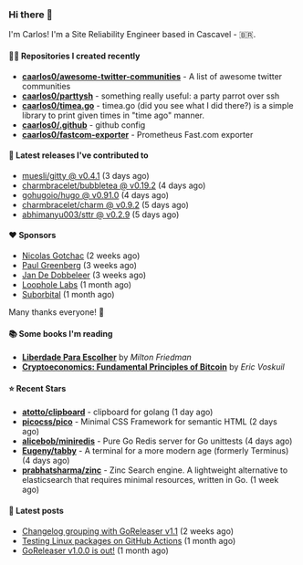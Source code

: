 ### Hi there 👋

I'm Carlos! I'm a Site Reliability Engineer based in Cascavel - 🇧🇷.

#### 👨‍💻 Repositories I created recently
- **[caarlos0/awesome-twitter-communities](https://github.com/caarlos0/awesome-twitter-communities)** - A list of awesome twitter communities
- **[caarlos0/parttysh](https://github.com/caarlos0/parttysh)** - something really useful: a party parrot over ssh
- **[caarlos0/timea.go](https://github.com/caarlos0/timea.go)** - timea.go (did you see what I did there?) is a simple library to print given times in &#34;time ago&#34; manner.
- **[caarlos0/.github](https://github.com/caarlos0/.github)** - github config
- **[caarlos0/fastcom-exporter](https://github.com/caarlos0/fastcom-exporter)** - Prometheus Fast.com exporter

#### 🚀 Latest releases I've contributed to


- [muesli/gitty @ v0.4.1](https://github.com/muesli/gitty/releases/tag/v0.4.1) (3 days ago)
- [charmbracelet/bubbletea @ v0.19.2](https://github.com/charmbracelet/bubbletea/releases/tag/v0.19.2) (4 days ago)
- [gohugoio/hugo @ v0.91.0](https://github.com/gohugoio/hugo/releases/tag/v0.91.0) (4 days ago)
- [charmbracelet/charm @ v0.9.2](https://github.com/charmbracelet/charm/releases/tag/v0.9.2) (5 days ago)
- [abhimanyu003/sttr @ v0.2.9](https://github.com/abhimanyu003/sttr/releases/tag/v0.2.9) (5 days ago)

#### ❤️ Sponsors
- [Nicolas Gotchac](https://github.com/ngotchac) (2 weeks ago)
- [Paul Greenberg](https://github.com/greenpau) (3 weeks ago)
- [Jan De Dobbeleer](https://github.com/JanDeDobbeleer) (3 weeks ago)
- [Loophole Labs](https://github.com/loopholelabs) (1 month ago)
- [Suborbital](https://github.com/suborbital) (1 month ago)

Many thanks everyone! 🙏

#### 📚 Some books I'm reading
- **[Liberdade Para Escolher](https://www.goodreads.com/book/show/17238591-liberdade-para-escolher)** by _Milton Friedman_
- **[Cryptoeconomics: Fundamental Principles of Bitcoin](https://www.goodreads.com/book/show/56919322-cryptoeconomics)** by _Eric Voskuil_

#### ⭐ Recent Stars


- **[atotto/clipboard](https://github.com/atotto/clipboard)** - clipboard for golang (1 day ago)
- **[picocss/pico](https://github.com/picocss/pico)** - Minimal CSS Framework for semantic HTML (2 days ago)
- **[alicebob/miniredis](https://github.com/alicebob/miniredis)** - Pure Go Redis server for Go unittests (4 days ago)
- **[Eugeny/tabby](https://github.com/Eugeny/tabby)** - A terminal for a more modern age (formerly Terminus) (4 days ago)
- **[prabhatsharma/zinc](https://github.com/prabhatsharma/zinc)** - Zinc Search engine. A lightweight alternative to elasticsearch that requires minimal resources, written in Go. (1 week ago)

#### 📄 Latest posts
- [Changelog grouping with GoReleaser v1.1](https://carlosbecker.com/posts/goreleaser-changelog-groups/) (2 weeks ago)
- [Testing Linux packages on GitHub Actions](https://carlosbecker.com/posts/linux-pkgs-github-actions/) (1 month ago)
- [GoReleaser v1.0.0 is out!](https://carlosbecker.com/posts/goreleaser-v1/) (1 month ago)
